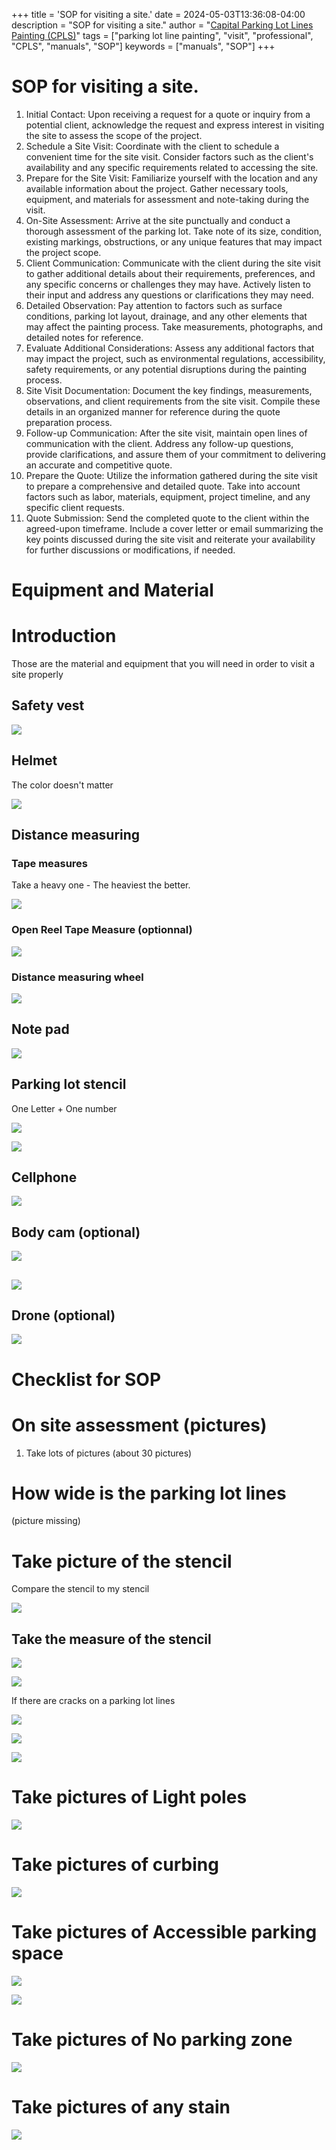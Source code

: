 +++
title = 'SOP for visiting a site.'
date = 2024-05-03T13:36:08-04:00
description = "SOP for visiting a site."
author = "[Capital Parking Lot Lines Painting (CPLS)](https://capitalpaintingservices.ca/)"
tags = ["parking lot line painting", "visit", "professional", "CPLS", "manuals", "SOP"]
keywords = ["manuals", "SOP"]
+++

# SOP for visiting a site.

1. Initial Contact: Upon receiving a request for a quote or inquiry from a potential client, acknowledge the request and express interest in visiting the site to assess the scope of the project.
2. Schedule a Site Visit: Coordinate with the client to schedule a convenient time for the site visit. Consider factors such as the client's availability and any specific requirements related to accessing the site.
3. Prepare for the Site Visit: Familiarize yourself with the location and any available information about the project. Gather necessary tools, equipment, and materials for assessment and note-taking during the visit.
4. On-Site Assessment: Arrive at the site punctually and conduct a thorough assessment of the parking lot. Take note of its size, condition, existing markings, obstructions, or any unique features that may impact the project scope.
5. Client Communication: Communicate with the client during the site visit to gather additional details about their requirements, preferences, and any specific concerns or challenges they may have. Actively listen to their input and address any questions or clarifications they may need.
6. Detailed Observation: Pay attention to factors such as surface conditions, parking lot layout, drainage, and any other elements that may affect the painting process. Take measurements, photographs, and detailed notes for reference.
7. Evaluate Additional Considerations: Assess any additional factors that may impact the project, such as environmental regulations, accessibility, safety requirements, or any potential disruptions during the painting process.
8. Site Visit Documentation: Document the key findings, measurements, observations, and client requirements from the site visit. Compile these details in an organized manner for reference during the quote preparation process.
9. Follow-up Communication: After the site visit, maintain open lines of communication with the client. Address any follow-up questions, provide clarifications, and assure them of your commitment to delivering an accurate and competitive quote.
10. Prepare the Quote: Utilize the information gathered during the site visit to prepare a comprehensive and detailed quote. Take into account factors such as labor, materials, equipment, project timeline, and any specific client requests.
11. Quote Submission: Send the completed quote to the client within the agreed-upon timeframe. Include a cover letter or email summarizing the key points discussed during the site visit and reiterate your availability for further discussions or modifications, if needed.

# Equipment and Material

# Introduction

Those are the material and equipment that you will need in order to visit a site properly

  

  

## Safety vest

  

![](https://t9003124045.p.clickup-attachments.com/t9003124045/a1f92b53-80ae-4287-a8b6-1b3b3463ae57/image.png)

  

## Helmet

The color doesn't matter

![](https://t9003124045.p.clickup-attachments.com/t9003124045/dbebc2d7-47c9-4431-9adc-45feb2e073ee/image.png)

  

  

## Distance measuring

  

### Tape measures

Take a heavy one - The heaviest the better.

  

![](https://t9003124045.p.clickup-attachments.com/t9003124045/97e7df68-d017-4b3e-a6d6-31bf1794c41f/image.png)

  

  

### Open Reel Tape Measure (optionnal)

  

  

![](https://t9003124045.p.clickup-attachments.com/t9003124045/857076ff-498b-4592-bac4-1ea3a5db55d0/image.png)

  

  

### Distance measuring wheel

  

![](https://t9003124045.p.clickup-attachments.com/t9003124045/ae0ff222-73a0-46ed-a2c7-10e7e1da968d/image.png)

  

  

## Note pad

  

![](https://t9003124045.p.clickup-attachments.com/t9003124045/1cc7d805-c836-4307-bcfc-9b18ee6b6446/image.png)

  

  

## Parking lot stencil

One Letter + One number

  

![](https://t9003124045.p.clickup-attachments.com/t9003124045/f8a3e3b2-fcff-489b-90d9-996bd39202f8/image.png)

  

![](https://t9003124045.p.clickup-attachments.com/t9003124045/1961f335-b6f6-45e4-a797-0e0fd8ced848/image.png)

  

  

  

## Cellphone

![](https://t9003124045.p.clickup-attachments.com/t9003124045/2f2aed53-0ef6-49c7-8fe2-4a38325b2f56/image.png)

  

  

  

## Body cam (optional)

![](https://t9003124045.p.clickup-attachments.com/t9003124045/80326289-0e7f-4345-9d9b-78632ad0a980/image.png)

## ![](https://t9003124045.p.clickup-attachments.com/t9003124045/54a276eb-d438-4e88-8240-a60fd8aacdd5/image.png)

  

## Drone (optional)

![](https://t9003124045.p.clickup-attachments.com/t9003124045/4d1be31b-dda0-4345-a7f3-d064226eccda/image.png)

# Checklist for SOP



# On site assessment (pictures)

  

  

1. Take lots of pictures (about 30 pictures)

  

# How wide is the parking lot lines

(picture missing)

  

  

# Take picture of the stencil

Compare the stencil to my stencil

  

![](https://t9003124045.p.clickup-attachments.com/t9003124045/7a41cb74-09c2-402b-9663-e5fa53ee888a/image.png)

  

## Take the measure of the stencil

  

![](https://t9003124045.p.clickup-attachments.com/t9003124045/2fbebfc0-9e3f-4002-b70b-b205e00535c6/image.png)

  

![](https://t9003124045.p.clickup-attachments.com/t9003124045/d13efdbc-1eb9-42fb-b05f-c3c75c81979f/image.png)

  

  

If there are cracks on a parking lot lines

![](https://t9003124045.p.clickup-attachments.com/t9003124045/810f76be-579e-49d1-ae99-9ba4572aaf2e/image.png)

![](https://t9003124045.p.clickup-attachments.com/t9003124045/14b93e3b-f2e9-41a0-8822-d6e3f48c5fe0/image.png)

  

![](https://t9003124045.p.clickup-attachments.com/t9003124045/b8e5bb82-8941-4f14-84a2-96ada3df11f4/image.png)

  

# Take pictures of Light poles

![](https://t9003124045.p.clickup-attachments.com/t9003124045/89e9ccb2-89a6-4697-a95e-beda60beb058/image.png)

# Take pictures of curbing

![](https://t9003124045.p.clickup-attachments.com/t9003124045/d44e8483-e55b-4f26-9338-c4db449e3fac/image.png)

  

# Take pictures of Accessible parking space

![](https://t9003124045.p.clickup-attachments.com/t9003124045/28fddd30-766d-4d00-bc3c-64d7af7e1e0b/image.png)

![](https://t9003124045.p.clickup-attachments.com/t9003124045/46a591e5-fa07-4bfe-ae09-dfe4ec6a2a04/image.png)

  

  

# Take pictures of No parking zone

![](https://t9003124045.p.clickup-attachments.com/t9003124045/71e3c6cf-7fa6-49db-9c91-3f4de6982006/image.png)

  

  

# Take pictures of any stain

  

  

![](https://t9003124045.p.clickup-attachments.com/t9003124045/3bbe7820-961e-4af1-9cd2-e73d25b10669/image.png)

